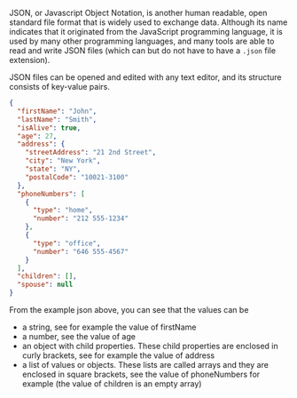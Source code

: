 JSON, or Javascript Object Notation, is another human readable, open standard file format that is widely used to exchange data. Although its name indicates that it originated from the JavaScript programming language, it is used by many other programming languages, and many tools are able to read and write JSON files (which can but do not have to have a `.json` file extension).

JSON files can be opened and edited with any text editor, and its structure consists of key-value pairs.

```json
{
  "firstName": "John",
  "lastName": "Smith",
  "isAlive": true,
  "age": 27,
  "address": {
    "streetAddress": "21 2nd Street",
    "city": "New York",
    "state": "NY",
    "postalCode": "10021-3100"
  },
  "phoneNumbers": [
    {
      "type": "home",
      "number": "212 555-1234"
    },
    {
      "type": "office",
      "number": "646 555-4567"
    }
  ],
  "children": [],
  "spouse": null
}
```

From the example json above, you can see that the values can be 

- a string, see for example the value of firstName
- a number, see the value of age
- an object with child properties. These child properties are enclosed in curly brackets, see for example the value of address
- a list of values or objects. These lists are called arrays and they are enclosed in square brackets, see the value of phoneNumbers for example (the value of children is an empty array)